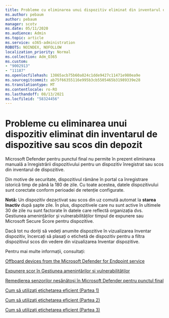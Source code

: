 ```yaml
---
title: Probleme cu eliminarea unui dispozitiv eliminat din inventarul de dispozitive sau scos din depozit
ms.author: pebaum
author: pebaum
manager: scotv
ms.date: 05/11/2020
ms.audience: Admin
ms.topic: article
ms.service: o365-administration
ROBOTS: NOINDEX, NOFOLLOW
localization_priority: Normal
ms.collection: Adm_O365
ms.custom:
- "9002913"
- "11187"
ms.openlocfilehash: 13865acb75b60a824c1dde9427c11471e980ea9e
ms.sourcegitcommit: ab75f66355116e995b3cb5505465b31989339e28
ms.translationtype: MT
ms.contentlocale: ro-RO
ms.lasthandoff: 08/13/2021
ms.locfileid: "58324456"
---
```

# <a name="issues-with-removing-an-offboarded-or-decommissioned-device-from-the-device-inventory"></a>Probleme cu eliminarea unui dispozitiv eliminat din inventarul de dispozitive sau scos din depozit

Microsoft Defender pentru punctul final nu permite în prezent eliminarea manuală a înregistrării dispozitivului pentru un dispozitiv înregistrat sau scos din inventarul de dispozitive.

Din motive de securitate, dispozitivul rămâne în portal ca înregistrare istorică timp de până la 180 de zile. Cu toate acestea, datele dispozitivului sunt corectate conform perioadei de retenție configurate.

**Notă:** Un dispozitiv dezactivat sau scos din uz comută automat la **starea Inactiv** după șapte zile. În plus, dispozitivele care nu sunt active în ultimele 30 de zile nu sunt factorate în datele care reflectă organizația dvs. Gestiunea amenințărilor și vulnerabilităților timpul de expunere sau Microsoft Secure Score pentru dispozitive.
 
Dacă tot nu doriți să vedeți anumite dispozitive în vizualizarea Inventar dispozitiv, încercați să plasați o etichetă de dispozitiv pentru a filtra dispozitivul scos din vedere din vizualizarea Inventar dispozitive.

Pentru mai multe informații, consultați:

[Offboard devices from the Microsoft Defender for Endpoint service](https://docs.microsoft.com/microsoft-365/security/defender-endpoint/offboard-machines.md)

[Expunere scor în Gestiunea amenințărilor și vulnerabilităților](https://docs.microsoft.com/microsoft-365/security/defender-endpoint/tvm-exposure-score.md)

[Remedierea senzorilor nesănătoși în Microsoft Defender pentru punctul final](https://docs.microsoft.com/microsoft-365/security/defender-endpoint/fix-unhealthy-sensors#inactive-devices.md)

[Cum să utilizați etichetarea eficient (Partea 1)](https://techcommunity.microsoft.com/t5/microsoft-defender-for-endpoint/how-to-use-tagging-effectively-part-1/ba-p/1964058)

[Cum să utilizați etichetarea eficient (Partea 2)](https://techcommunity.microsoft.com/t5/microsoft-defender-for-endpoint/how-to-use-tagging-effectively-part-2/ba-p/1962008)

[Cum să utilizați etichetarea eficient (Partea 3)](https://techcommunity.microsoft.com/t5/microsoft-defender-for-endpoint/how-to-use-tagging-effectively-part-3/ba-p/1964073)




